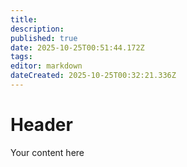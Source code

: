 ```yaml
---
title: 
description: 
published: true
date: 2025-10-25T00:51:44.172Z
tags: 
editor: markdown
dateCreated: 2025-10-25T00:32:21.336Z
---
```


# Header
Your content here